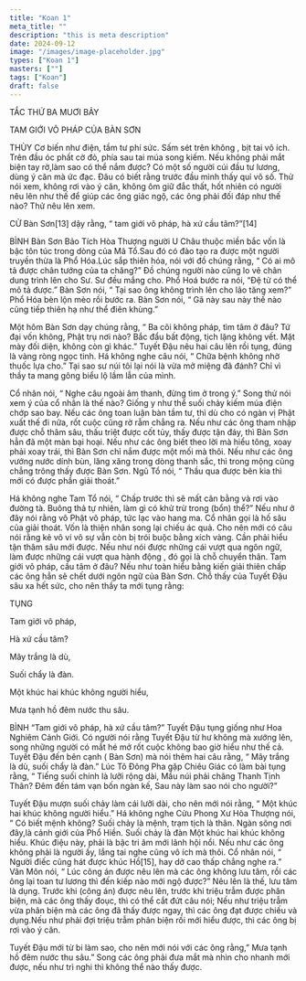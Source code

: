 ```yaml
---
title: "Koan 1"
meta_title: ""
description: "this is meta description"
date: 2024-09-12
image: "/images/image-placeholder.jpg"
types: ["Koan 1"]
masters: [""]
tags: ["Koan"]
draft: false
---
```




TẮC THỨ BA MUƠI BẢY

TAM GIỚI VÔ PHÁP CỦA BÀN SƠN

THÙY Cơ biến như điện, tầm tư phí sức. Sấm sét trên không , bịt tai vô ích. Trên đầu óc phất cờ đỏ, phía sau tai múa song kiếm. Nếu không phải mắt biện tay rờ,làm sao có thể nắm được? Có một số người cúi đầu tư lương, dùng ý căn mà ức đạc. Đâu có biết rằng trước đầu mình thấy quỉ vô số. Thử nói xem, không rơi vào ý căn, không ôm giữ đắc thất, hốt nhiên có người nêu lên như thế để giúp các ông giác ngộ, các ông phải đối đáp như thế nào? Thử nêu lên xem.

CỬ Bàn Sơn[13] dậy rằng, “ tam giới vô pháp, hà xứ cầu tâm?”[14]

BÌNH Bàn Sơn Bảo Tích Hòa Thượng người U Châu thuộc miền bắc vốn là bậc tôn túc trong dòng của Mã Tổ.Sau đó có đào tạo ra được một người truyền thừa là Phổ Hóa.Lúc sắp thiên hóa, nói với đồ chúng rằng, “ Có ai mô tả được chân tướng của ta chăng?” Đồ chúng người nào cũng lo vẽ chân dung trình lên cho Sư. Sư đều mắng cho. Phổ Hoá bước ra nói, “Đệ tử có thể mô tả được.” Bàn Sơn nói, “ Tại sao ông không trình lên cho lão tăng xem?” Phổ Hóa bèn lộn mèo rồi bước ra. Bàn Sơn nói, “ Gã này sau này thế nào cũng tiếp thiên hạ như thể điên khùng.”

Một hôm Bàn Sơn dạy chúng rằng, “ Ba cõi không pháp, tìm tâm ở đâu? Tứ đại vốn không, Phật trụ nơi nào? Bắc đẩu bất động, tịch lặng không vết. Mặt mày đối diện, không còn gì khác.” Tuyết Đậu nêu hai câu lên rồi tụng, đúng là vàng ròng ngọc tinh. Há không nghe câu nói, “ Chữa bệnh không nhờ thuốc lựa cho.” Tại sao sư núi tôi lại nói là vừa mở miệng đã đánh? Chỉ vì thầy ta mang gông biểu lộ lầm lẫn của mình.

Cổ nhân nói, “ Nghe câu ngoài âm thanh, đừng tìm ở trong ý.” Song thử nói xem ý của cổ nhân là thế nào? Giống y như thể suối chảy kiếm múa điện chớp sao bay. Nếu các ông toan luận bàn tầm tư, thì dù cho có ngàn vị Phật xuất thế đi nữa, rốt cuộc cũng rờ rẫm chẳng ra. Nếu như các ông tham nhập được chỗ thâm sâu, thấu triệt được cốt tủy, thấy được tận đáy, thì Bàn Sơn hẳn đã một màn bại hoại. Nếu như các ông biết theo lời mà hiểu tông, xoay phải xoay trái, thì Bàn Sơn chỉ nắm được một mối mà thôi. Nếu như các ông vướng nước dính bùn, lăng xăng trong dòng thanh sắc, thì trong mộng cũng chẳng trông thấy được Bàn Sơn. Ngũ Tổ nói, “ Thầu qua được bên kia thì mới có được phần giải thoát.”

Há không nghe Tam Tổ nói, “ Chấp trước thì sẽ mất cân bằng và rơi vào đường tà. Buông thả tự nhiên, làm gì có khử trừ trong (bổn) thể?” Nếu như ở đây nói rằng vô Phật vô pháp, tức lạc vào hang ma. Cổ nhân gọi là hố sâu của giải thoát. Vốn là thiện nhân song lại chiếu ác quả. Cho nên mới có câu nói rằng kẻ vô vi vô sự vẫn còn bị trói buộc bằng xích vàng. Cần phải hiểu tận thâm sâu mới được. Nếu như nói được những cái vượt qua ngôn ngữ, làm được những cái vượt qua hành động , đó gọi là chỗ chuyển thân. Tam giới vô pháp, cầu tâm ở đâu? Nếu như toàn hiểu bằng kiến giải thiên chấp các ông hẳn sẽ chết dưới ngôn ngữ của Bàn Sơn. Chỗ thấy của Tuyết Đậu sâu xa hết sức, cho nên thầy ta mới tụng rằng:

TỤNG

Tam giới vô pháp,

Hà xứ cầu tâm?

Mây trắng là dù,

Suối chẩy là đàn.

Một khúc hai khúc không người hiểu,

Mưa tạnh hồ đêm nước thu sâu.

BÌNH “Tam giới vô pháp, hà xứ cầu tâm?” Tuyết Đậu tụng giống như Hoa Nghiêm Cảnh Giới. Có người nói rằng Tuyết Đậu từ hư không mà xướng lên, song những người có mắt hé mở rốt cuộc không bao giờ hiểu như thế cả. Tuyết Đậu đến bên cạnh ( Bàn Sơn) mà nói thêm hai câu rằng, “ Mây trắng là dù, suối chẩy là đàn.” Lúc Tô Đông Pha gặp Chiêu Giác có làm bài tụng rằng, “ Tiếng suối chính là lưỡi rộng dài, Mầu núi phải chăng Thanh Tịnh Thân? Đêm đến tám vạn bốn ngàn kế, Sau này làm sao nói cho người?”

Tuyết Đậu mượn suối chảy làm cái lưỡi dài, cho nên mới nói rằng, “ Một khúc hai khúc không người hiểu.” Há không nghe Cửu Phong Xư Hòa Thượng nói, “ Có biết mệnh không? Suối chảy là mệnh, trạm tịch là thân. Ngàn sông nơi đây,là cảnh giới của Phổ Hiền. Suối chảy là đàn Một khúc hai khúc không hiểu. Khúc điệu này, phải là bậc tri âm mới lãnh hội nổi. Nếu như các ông không phải là người ấy, lắng tai nghe cũng vô ích mà thôi. Cổ nhân nói, “ Người điếc cũng hát được khúc Hồ[15], hay dở cao thấp chẳng nghe ra.” Vân Môn nói, “ Lúc công án được nêu lên mà các ông không lưu tâm, rồi các ông lại toan tư lương thì đến kiếp nào mới ngộ được?” Nêu lên là thế, lưu tâm là dụng. Trước khi (công án) được nêu lên, trước khi triệu trẫm được phân biện, mà các ông thấy đoục, thì có thể cắt đứt câu nói; Nếu như triệu trẫm vừa phân biện mà các ông đã thấy được ngay, thì các ông đạt được chiếu và dụng.Nếu như phải đợi triệu trẫm phân biện rồi mới hiểu được, thì các ông bị rơi vào ý căn.

Tuyết Đậu mới từ bi làm sao, cho nên mới nói với các ông rằng,” Mưa tạnh hồ đêm nước thu sâu.” Song các ông phải đưa mắt mà nhìn cho nhanh mới được, nếu như trì nghi thì không thể nào thấy được.


